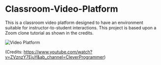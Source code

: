 # Classroom-Video-Platform

This is a classroom video platform designed to have an environment suitable for instructor-to-student interactions. This project is based upon a Zoom clone tutorial as shown in the credits. 

![Video Platform](https://github.com/Athenian-cmd/Classroom-Video-Platform/blob/master/Video-Platform-Image.jpg?raw=true)

(Credits: https://www.youtube.com/watch?v=ZVznzY7EjuY&ab_channel=CleverProgrammer) 
